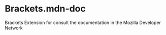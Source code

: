 Brackets.mdn-doc
=======================

Brackets Extension for consult the documentation in the Mozilla Developer Network
